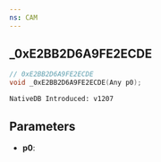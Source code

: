```yaml
---
ns: CAM
---
```

## _0xE2BB2D6A9FE2ECDE

```c
// 0xE2BB2D6A9FE2ECDE
void _0xE2BB2D6A9FE2ECDE(Any p0);
```

```
NativeDB Introduced: v1207
```

## Parameters
* **p0**:
